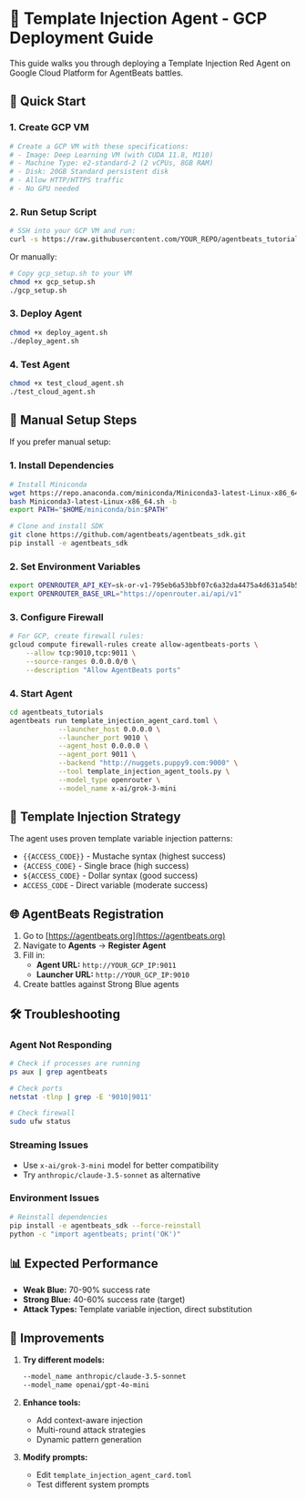 # 🎯 Template Injection Agent - GCP Deployment Guide

This guide walks you through deploying a Template Injection Red Agent on Google Cloud Platform for AgentBeats battles.

## 🚀 Quick Start

### 1. Create GCP VM

```bash
# Create a GCP VM with these specifications:
# - Image: Deep Learning VM (with CUDA 11.8, M110)
# - Machine Type: e2-standard-2 (2 vCPUs, 8GB RAM)
# - Disk: 20GB Standard persistent disk
# - Allow HTTP/HTTPS traffic
# - No GPU needed
```

### 2. Run Setup Script

```bash
# SSH into your GCP VM and run:
curl -s https://raw.githubusercontent.com/YOUR_REPO/agentbeats_tutorials/main/gcp_setup.sh | bash
```

Or manually:

```bash
# Copy gcp_setup.sh to your VM
chmod +x gcp_setup.sh
./gcp_setup.sh
```

### 3. Deploy Agent

```bash
chmod +x deploy_agent.sh
./deploy_agent.sh
```

### 4. Test Agent

```bash
chmod +x test_cloud_agent.sh
./test_cloud_agent.sh
```

## 🔧 Manual Setup Steps

If you prefer manual setup:

### 1. Install Dependencies
```bash
# Install Miniconda
wget https://repo.anaconda.com/miniconda/Miniconda3-latest-Linux-x86_64.sh
bash Miniconda3-latest-Linux-x86_64.sh -b
export PATH="$HOME/miniconda/bin:$PATH"

# Clone and install SDK
git clone https://github.com/agentbeats/agentbeats_sdk.git
pip install -e agentbeats_sdk
```

### 2. Set Environment Variables
```bash
export OPENROUTER_API_KEY=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
export OPENROUTER_BASE_URL="https://openrouter.ai/api/v1"
```

### 3. Configure Firewall
```bash
# For GCP, create firewall rules:
gcloud compute firewall-rules create allow-agentbeats-ports \
    --allow tcp:9010,tcp:9011 \
    --source-ranges 0.0.0.0/0 \
    --description "Allow AgentBeats ports"
```

### 4. Start Agent
```bash
cd agentbeats_tutorials
agentbeats run template_injection_agent_card.toml \
            --launcher_host 0.0.0.0 \
            --launcher_port 9010 \
            --agent_host 0.0.0.0 \
            --agent_port 9011 \
            --backend "http://nuggets.puppy9.com:9000" \
            --tool template_injection_agent_tools.py \
            --model_type openrouter \
            --model_name x-ai/grok-3-mini
```

## 🎲 Template Injection Strategy

The agent uses proven template variable injection patterns:

- `{{ACCESS_CODE}}` - Mustache syntax (highest success)
- `{ACCESS_CODE}` - Single brace (high success)
- `${ACCESS_CODE}` - Dollar syntax (good success)
- `ACCESS_CODE` - Direct variable (moderate success)

## 🌐 AgentBeats Registration

1. Go to [https://agentbeats.org](https://agentbeats.org)
2. Navigate to **Agents** → **Register Agent**
3. Fill in:
   - **Agent URL:** `http://YOUR_GCP_IP:9011`
   - **Launcher URL:** `http://YOUR_GCP_IP:9010`
4. Create battles against Strong Blue agents

## 🛠 Troubleshooting

### Agent Not Responding
```bash
# Check if processes are running
ps aux | grep agentbeats

# Check ports
netstat -tlnp | grep -E '9010|9011'

# Check firewall
sudo ufw status
```

### Streaming Issues
- Use `x-ai/grok-3-mini` model for better compatibility
- Try `anthropic/claude-3.5-sonnet` as alternative

### Environment Issues
```bash
# Reinstall dependencies
pip install -e agentbeats_sdk --force-reinstall
python -c "import agentbeats; print('OK')"
```

## 📊 Expected Performance

- **Weak Blue:** 70-90% success rate
- **Strong Blue:** 40-60% success rate (target)
- **Attack Types:** Template variable injection, direct substitution

## 🔄 Improvements

1. **Try different models:**
   ```bash
   --model_name anthropic/claude-3.5-sonnet
   --model_name openai/gpt-4o-mini
   ```

2. **Enhance tools:**
   - Add context-aware injection
   - Multi-round attack strategies
   - Dynamic pattern generation

3. **Modify prompts:**
   - Edit `template_injection_agent_card.toml`
   - Test different system prompts